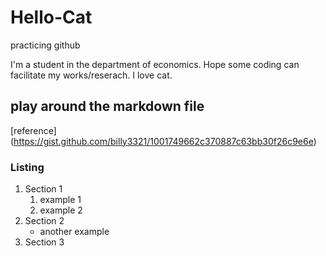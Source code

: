 # Hello-Cat
practicing github

I'm a student in the department of economics.
Hope some coding can facilitate my works/reserach.
I love cat.



## play around the markdown file
[reference] (https://gist.github.com/billy3321/1001749662c370887c63bb30f26c9e6e)

### Listing
1. Section 1
   1. example 1
   2. example 2
2. Section 2
   * another example
3. Section 3
